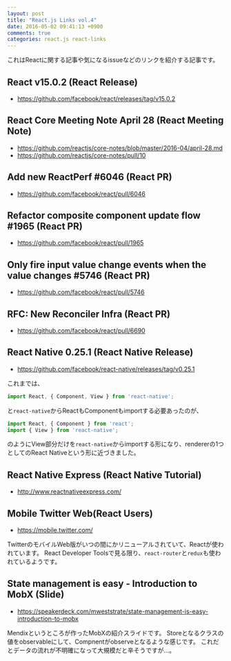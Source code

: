 ```yaml
---
layout: post
title: "React.js Links vol.4"
date: 2016-05-02 09:41:13 +0900
comments: true
categories: react.js react-links
---
```


これはReactに関する記事や気になるissueなどのリンクを紹介する記事です。

<!-- more -->


## React v15.0.2 (React Release)

* https://github.com/facebook/react/releases/tag/v15.0.2

## React Core Meeting Note April 28 (React Meeting Note)

* https://github.com/reactjs/core-notes/blob/master/2016-04/april-28.md
* https://github.com/reactjs/core-notes/pull/10

## Add new ReactPerf #6046 (React PR)

* https://github.com/facebook/react/pull/6046

## Refactor composite component update flow #1965 (React PR)

* https://github.com/facebook/react/pull/1965

## Only fire input value change events when the value changes #5746 (React PR)

* https://github.com/facebook/react/pull/5746

## RFC: New Reconciler Infra (React PR)

* https://github.com/facebook/react/pull/6690

## React Native 0.25.1 (React Native Release)

* https://github.com/facebook/react-native/releases/tag/v0.25.1

これまでは、

```js
import React, { Component, View } from 'react-native';
```

と`react-native`からReactもComponentもimportする必要あったのが、

```js
import React, { Component } from 'react';
import { View } from 'react-native';
```

のようにView部分だけを`react-native`からimportする形になり、rendererの1つとしてのReact Nativeという形に近づきました。

## React Native Express (React Native Tutorial)

* http://www.reactnativeexpress.com/

## Mobile Twitter Web(React Users)

* https://mobile.twitter.com/

TwitterのモバイルWeb版がいつの間にかリニューアルされていて、Reactが使われています。
React Developer Toolsで見る限り、`react-router`と`redux`も使われているようです。

## State management is easy - Introduction to MobX (Slide)

* https://speakerdeck.com/mweststrate/state-management-is-easy-introduction-to-mobx

Mendixというところが作ったMobXの紹介スライドです。
Storeとなるクラスの値をobservableにして、Compnentがobserveとなるような感じです。
これだとデータの流れが不明確になって大規模だと辛そうですが...。

